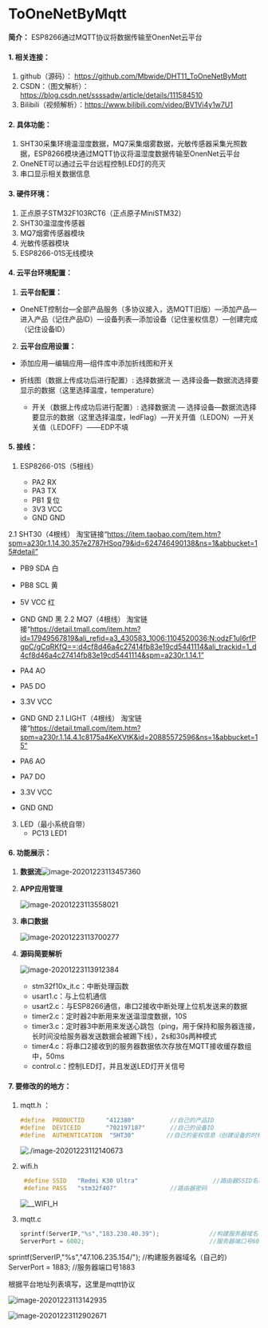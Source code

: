 # ToOneNetByMqtt

**简介：** ESP8266通过MQTT协议将数据传输至OnenNet云平台

#### 1. 相关连接：

1. github（源码）： https://github.com/Mbwide/DHT11_ToOneNetByMqtt
2. CSDN：（图文解析）：https://blog.csdn.net/ssssadw/article/details/111584510
3. Bilibili（视频解析）：https://www.bilibili.com/video/BV1Vi4y1w7U1

#### 2. 具体功能：

1. SHT30采集环境温湿度数据，MQ7采集烟雾数据，光敏传感器采集光照数据，ESP8266模块通过MQTT协议将温湿度数据传输至OnenNet云平台
2.  OneNET可以通过云平台远程控制LED灯的亮灭
3.  串口显示相关数据信息

#### 3. 硬件环境：

1. 正点原子STM32F103RCT6（正点原子MiniSTM32）
2. SHT30温湿度传感器
3. MQ7烟雾传感器模块
4. 光敏传感器模块
5. ESP8266-01S无线模块

#### 4. 云平台环境配置：

1. **云平台配置：**
- OneNET控制台—全部产品服务（多协议接入，选MQTT旧版）—添加产品—进入产品（记住产品ID）—设备列表—添加设备（记住鉴权信息）—创建完成（记住设备ID）
  
2. **云平台应用设置：**
- 添加应用—编辑应用—组件库中添加折线图和开关
  
- 折线图（数据上传成功后进行配置）: 选择数据流 — 选择设备—数据流选择要显示的数据（这里选择温度，temperature）
   - 开关（数据上传成功后进行配置）: 选择数据流 — 选择设备—数据流选择要显示的数据（这里选择温度，ledFlag）—开关开值（LEDON）—开关关值（LEDOFF）——EDP不填

#### 5. 接线：

1. ESP8266-01S（5根线）

   - PA2     RX
   - PA3     TX
   - PB1    复位
   - 3V3     VCC
   - GND   GND

2.1 SHT30（4根线）
淘宝链接“https://item.taobao.com/item.htm?spm=a230r.1.14.30.357e2787HSoq79&id=624746490138&ns=1&abbucket=15#detail”

   - PB9   SDA 白

   - PB8  SCL 黄
 
   - 5V     VCC 红

   - GND   GND 黑
2.2 MQ7（4根线）
淘宝链接“https://detail.tmall.com/item.htm?id=17949567819&ali_refid=a3_430583_1006:1104520036:N:odzF1uI6rfPgpC/gCqRKfQ==:d4cf8d46a4c27414fb83e19cd5441114&ali_trackid=1_d4cf8d46a4c27414fb83e19cd5441114&spm=a230r.1.14.1”

   - PA4   AO

   - PA5   DO

   - 3.3V     VCC

   - GND   GND
2.1 LIGHT（4根线）
淘宝链接“https://detail.tmall.com/item.htm?spm=a230r.1.14.4.1c8175a4KeXVtK&id=20885572596&ns=1&abbucket=15”

   - PA6   AO

   - PA7   DO

   - 3.3V     VCC

   - GND   GND

3. LED（最小系统自带）
   - PC13    LED1

#### 6. 功能展示：

1. **数据流**![image-20201223113457360](./images/data.png)

2. **APP应用管理**

   ![image-20201223113558021](./images/APP.png)

3. **串口数据**

   ![image-20201223113700277](./images/serial.png)

4. **源码简要解析**

   ![image-20201223113912384](./images/code.png)

   - stm32f10x_it.c：中断处理函数
   - usart1.c：与上位机通信
   - usart2.c：与ESP8266通信，串口2接收中断处理上位机发送来的数据
   - timer2.c：定时器2中断用来发送温湿度数据，10S
   - timer3.c：定时器3中断用来发送心跳包（ping，用于保持和服务器连接，长时间没给服务器发送数据会被踢下线），2s和30s两种模式
   - timer4.c：将串口2接收到的服务器数据依次存放在MQTT接收缓存数组中，50ms
   - control.c：控制LED灯，并且发送LED灯开关信号

#### 7. 要修改的的地方：

1. mqtt.h ：

   ```c
   #define  PRODUCTID      "412380"          //自己的产品ID
   #define  DEVICEID       "702197187"       //自己的设备ID 
   #define  AUTHENTICATION  "SHT30"         //自己的鉴权信息（创建设备的时候设置）
   ```
   
   ![./image-20201223112140673](./images/__MQTT_H.png)
   
2. wifi.h

   ```c
    #define SSID   "Redmi K30 Ultra"                     //路由器SSID名称
    #define PASS   "stm32f407"               //路由器密码
   ```

   ![__WIFI_H](./images/__WIFI_H.png)

3. mqtt.c

   ```c
   sprintf(ServerIP,"%s","183.230.40.39");              //构建服务器域名（ONENET的）
   ServerPort = 6002;                                   //服务器端口号6002
   ```
  sprintf(ServerIP,"%s","47.106.235.154/");              //构建服务器域名（自己的）
   ServerPort = 1883;                                   //服务器端口号1883


   根据平台地址列表填写，这里是mqtt协议

   ![image-20201223113142935](./images/address.png)

   ![image-20201223112902671](./images/__MQTT_C.png)

   

